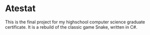 # Atestat
This is the final project for my highschool computer science graduate certificate. It is a rebuild of the classic game Snake, written in C#.
